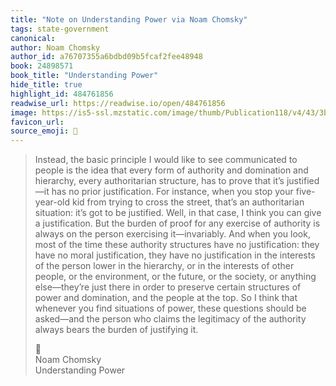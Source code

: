 ```yaml
---
title: "Note on Understanding Power via Noam Chomsky"
tags: state-government
canonical: 
author: Noam Chomsky
author_id: a76707355a6bdbd09b5fcaf2fee48948
book: 24898571
book_title: "Understanding Power"
hide_title: true
highlight_id: 484761856
readwise_url: https://readwise.io/open/484761856
image: https://is5-ssl.mzstatic.com/image/thumb/Publication118/v4/43/3b/4a/433b4a7e-a352-5e08-824f-9ba6e5353761/9781448182589.jpg/1400x0w.jpg
favicon_url: 
source_emoji: 📕
---
```


> Instead, the basic principle I would like to see communicated to people is the idea that every form of authority and domination and hierarchy, every authoritarian structure, has to prove that it’s justified—it has no prior justification. For instance, when you stop your five-year-old kid from trying to cross the street, that’s an authoritarian situation: it’s got to be justified. Well, in that case, I think you can give a justification. But the burden of proof for any exercise of authority is always on the person exercising it—invariably. And when you look, most of the time these authority structures have no justification: they have no moral justification, they have no justification in the interests of the person lower in the hierarchy, or in the interests of other people, or the environment, or the future, or the society, or anything else—they’re just there in order to preserve certain structures of power and domination, and the people at the top.
> So I think that whenever you find situations of power, these questions should be asked—and the person who claims the legitimacy of the authority always bears the burden of justifying it.
> <div class="quoteback-footer"><div class="quoteback-avatar"><span class="mini-emoji"> 📕</span></div><div class="quoteback-metadata"><div class="metadata-inner"><span style="display:none">FROM:</span><div aria-label="Noam Chomsky" class="quoteback-author"> Noam Chomsky</div><div aria-label="Understanding Power" class="quoteback-title"> Understanding Power</div></div></div></div>